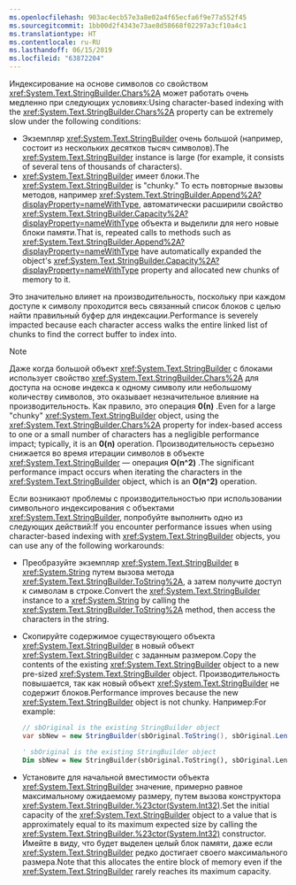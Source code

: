 ```yaml
---
ms.openlocfilehash: 903ac4ecb57e3a8e02a4f65ecfa6f9e77a552f45
ms.sourcegitcommit: 1bb00d2f4343e73ae8d58668f02297a3cf10a4c1
ms.translationtype: HT
ms.contentlocale: ru-RU
ms.lasthandoff: 06/15/2019
ms.locfileid: "63872204"
---
```

<span data-ttu-id="028a3-101">Индексирование на основе символов со свойством <xref:System.Text.StringBuilder.Chars%2A> может работать очень медленно при следующих условиях:</span><span class="sxs-lookup"><span data-stu-id="028a3-101">Using character-based indexing with the <xref:System.Text.StringBuilder.Chars%2A> property can be extremely slow under the following conditions:</span></span>

- <span data-ttu-id="028a3-102">Экземпляр <xref:System.Text.StringBuilder> очень большой (например, состоит из нескольких десятков тысяч символов).</span><span class="sxs-lookup"><span data-stu-id="028a3-102">The <xref:System.Text.StringBuilder> instance is large (for example, it consists of several tens of thousands of characters).</span></span>
- <span data-ttu-id="028a3-103"><xref:System.Text.StringBuilder> имеет блоки.</span><span class="sxs-lookup"><span data-stu-id="028a3-103">The <xref:System.Text.StringBuilder> is "chunky."</span></span> <span data-ttu-id="028a3-104">То есть повторные вызовы методов, например <xref:System.Text.StringBuilder.Append%2A?displayProperty=nameWithType>, автоматически расширили свойство <xref:System.Text.StringBuilder.Capacity%2A?displayProperty=nameWithType> объекта и выделили для него новые блоки памяти.</span><span class="sxs-lookup"><span data-stu-id="028a3-104">That is, repeated calls to methods such as <xref:System.Text.StringBuilder.Append%2A?displayProperty=nameWithType> have automatically expanded the object's <xref:System.Text.StringBuilder.Capacity%2A?displayProperty=nameWithType> property and allocated new chunks of memory to it.</span></span>

<span data-ttu-id="028a3-105">Это значительно влияет на производительность, поскольку при каждом доступе к символу проходится весь связанный список блоков с целью найти правильный буфер для индексации.</span><span class="sxs-lookup"><span data-stu-id="028a3-105">Performance is severely impacted because each character access walks the entire linked list of chunks to find the correct buffer to index into.</span></span>

> [!NOTE]
>  <span data-ttu-id="028a3-106">Даже когда большой объект <xref:System.Text.StringBuilder> с блоками использует свойство <xref:System.Text.StringBuilder.Chars%2A> для доступа на основе индекса к одному символу или небольшому количеству символов, это оказывает незначительное влияние на производительность. Как правило, это операция **0(n)** .</span><span class="sxs-lookup"><span data-stu-id="028a3-106">Even for a large "chunky" <xref:System.Text.StringBuilder> object, using the <xref:System.Text.StringBuilder.Chars%2A> property for index-based access to one or a small number of characters has a negligible performance impact; typically, it is an **0(n)** operation.</span></span> <span data-ttu-id="028a3-107">Производительность серьезно снижается во время итерации символов в объекте <xref:System.Text.StringBuilder> — операция **O(n^2)** .</span><span class="sxs-lookup"><span data-stu-id="028a3-107">The significant performance impact occurs when iterating the characters in the <xref:System.Text.StringBuilder> object, which is an **O(n^2)** operation.</span></span> 

<span data-ttu-id="028a3-108">Если возникают проблемы с производительностью при использовании символьного индексирования с объектами <xref:System.Text.StringBuilder>, попробуйте выполнить одно из следующих действий:</span><span class="sxs-lookup"><span data-stu-id="028a3-108">If you encounter performance issues when using character-based indexing with <xref:System.Text.StringBuilder> objects, you can use any of the following workarounds:</span></span>

- <span data-ttu-id="028a3-109">Преобразуйте экземпляр <xref:System.Text.StringBuilder> в <xref:System.String> путем вызова метода <xref:System.Text.StringBuilder.ToString%2A>, а затем получите доступ к символам в строке.</span><span class="sxs-lookup"><span data-stu-id="028a3-109">Convert the <xref:System.Text.StringBuilder> instance to a <xref:System.String> by calling the <xref:System.Text.StringBuilder.ToString%2A> method, then access the characters in the string.</span></span>

- <span data-ttu-id="028a3-110">Скопируйте содержимое существующего объекта <xref:System.Text.StringBuilder> в новый объект <xref:System.Text.StringBuilder> с заданным размером.</span><span class="sxs-lookup"><span data-stu-id="028a3-110">Copy the contents of the existing <xref:System.Text.StringBuilder> object to a new pre-sized <xref:System.Text.StringBuilder> object.</span></span> <span data-ttu-id="028a3-111">Производительность повышается, так как новый объект <xref:System.Text.StringBuilder> не содержит блоков.</span><span class="sxs-lookup"><span data-stu-id="028a3-111">Performance improves because the new <xref:System.Text.StringBuilder> object is not chunky.</span></span> <span data-ttu-id="028a3-112">Например:</span><span class="sxs-lookup"><span data-stu-id="028a3-112">For example:</span></span>

   ```csharp
   // sbOriginal is the existing StringBuilder object
   var sbNew = new StringBuilder(sbOriginal.ToString(), sbOriginal.Length);
   ```
   ```vb
   ' sbOriginal is the existing StringBuilder object
   Dim sbNew = New StringBuilder(sbOriginal.ToString(), sbOriginal.Length)
   ```
- <span data-ttu-id="028a3-113">Установите для начальной вместимости объекта <xref:System.Text.StringBuilder> значение, примерно равное максимальному ожидаемому размеру, путем вызова конструктора <xref:System.Text.StringBuilder.%23ctor(System.Int32)>.</span><span class="sxs-lookup"><span data-stu-id="028a3-113">Set the initial capacity of the <xref:System.Text.StringBuilder> object to a value that is approximately equal to its maximum expected size by calling the <xref:System.Text.StringBuilder.%23ctor(System.Int32)> constructor.</span></span> <span data-ttu-id="028a3-114">Имейте в виду, что будет выделен целый блок памяти, даже если <xref:System.Text.StringBuilder> редко достигает своего максимального размера.</span><span class="sxs-lookup"><span data-stu-id="028a3-114">Note that this allocates the entire block of memory even if the <xref:System.Text.StringBuilder> rarely reaches its maximum capacity.</span></span>
